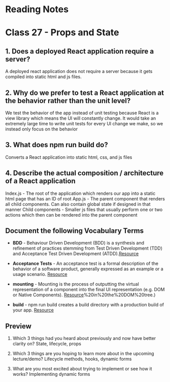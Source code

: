 # Reading Notes

# Class 27 - Props and State

## 1. Does a deployed React application require a server?

A deployed react application does not require a server because it gets compiled into static html and js files.

## 2. Why do we prefer to test a React application at the behavior rather than the unit level?
We test the behavior of the app instead of unit testing because React is a view library which means the UI will constantly change. It would take an extremely large time to write unit tests for every UI change we make, so we instead only focus on the behavior

## 3. What does npm run build do?

Converts a React application into static html, css, and js files

## 4. Describe the actual composition / architecture of a React application
Index.js - The root of the application which renders our app into a static html page that has an ID of root
App.js - The parent component that renders all child components. Can also contain global state if designed in that manner
Child components - Smaller js files that usually perform one or two actions which then can be rendered into the parent component

## Document the following Vocabulary Terms

- **BDD** - Behaviour Driven Development (BDD) is a synthesis and refinement of practices stemming from Test Driven Development (TDD) and Acceptance Test Driven Development (ATDD).[Resource](https://www.agilealliance.org/glossary/bdd/#q=~(infinite~false~filters~(postType~(~'page~'post~'aa_book~'aa_event_session~'aa_experience_report~'aa_glossary~'aa_research_paper~'aa_video)~tags~(~'bdd))~searchTerm~'~sort~false~sortDirection~'asc~page~1))

- **Acceptance Tests** - An acceptance test is a formal description of the behavior of a software product, generally expressed as an example or a usage scenario.  [Resource](https://www.agilealliance.org/glossary/acceptance/#q=~(infinite~false~filters~(postType~(~'page~'post~'aa_book~'aa_event_session~'aa_experience_report~'aa_glossary~'aa_research_paper~'aa_video)~tags~(~'acceptance*20test))~searchTerm~'~sort~false~sortDirection~'asc~page~1))

- **mounting** - Mounting is the process of outputting the virtual representation of a component into the final UI representation (e.g. DOM or Native Components). [Resource](https://stackoverflow.com/questions/31556450/what-is-mounting-in-react-js#:~:text=Mounting%20is%20the%20process%20of,element)%20in%20the%20DOM%20tree.)

- **build** - npm run build creates a build directory with a production build of your app. [Resource](https://create-react-app.dev/docs/deployment/)

## Preview 

1. Which 3 things had you heard about previously and now have better clarity on? State, lifecycle, props

2. Which 3 things are you hoping to learn more about in the upcoming lecture/demo? Lifecycle methods, hooks, dynamic forms

3. What are you most excited about trying to implement or see how it works? Implementing dynamic forms

